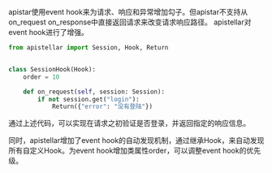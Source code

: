 apistar使用event hook来为请求、响应和异常增加勾子。但apistar不支持从on_request on_response中直接返回请求来改变请求响应路径。
apistellar对event hook进行了增强。
```python
from apistellar import Session, Hook, Return


class SessionHook(Hook):
    order = 10

    def on_request(self, session: Session):
        if not session.get("login"):
            Return({"error": "没有登陆"})
```
通过上述代码，可以实现在请求之初验证是否登录，并返回指定的响应信息。

同时，apistellar增加了event hook的自动发现机制，通过继承Hook，来自动发现所有自定义Hook。为event hook增加类属性order，可以调整event hook的优先级。
